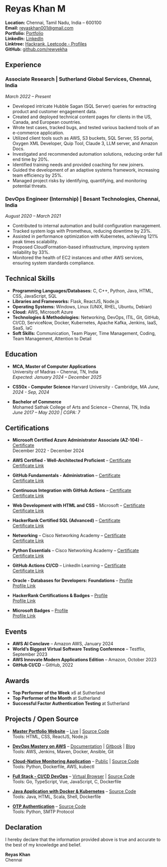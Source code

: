 # Reyas Khan M

**Location:** Chennai, Tamil Nadu, India – 600100   
**Email:** [reyaskhan001@gmail.com](mailto:reyaskhan001@gmail.com)  
**Portfolio:** [Portfolio](https://rewyekha.github.io/#/contact)  
**LinkedIn:** [LinkedIn](https://www.linkedin.com/in/reyas-khan-16640825b/)  
**Linktree:** [Hackrank, Leetcode - Profiles](#)  
**GitHub:** [github.com/rewyekha](https://github.com/rewyekha)

## Experience

### Associate Research | Sutherland Global Services, Chennai, India  
*March 2022 – Present*
- Developed intricate Hubble Sagan (SQL Server) queries for extracting product and customer engagement data.
- Created and deployed technical content pages for clients in the US, Canada, and European countries.
- Wrote test cases, tracked bugs, and tested various backend tools of an e-commerce application.
- Utilized client tools such as AWS, S3 buckets, SQL Server, SS portal, Oxygen XML Developer, Quip Tool, Claude 3, LLM server, and Amazon Docs.
- Investigated and recommended automation solutions, reducing order full end time by 20%.
- Identified training needs and provided coaching for new joiners.
- Guided the development of an adaptive systems framework, increasing team efficiency by 25%.
- Managed project risks by identifying, quantifying, and monitoring potential threats.

### DevOps Engineer (Internship) | Besant Technologies, Chennai, India  
*August 2020 – March 2021*
- Contributed to internal automation and build configuration management.
- Tracked system logs with Prometheus, reducing downtime by 23%.
- Assisted in performance optimization with Kubernetes, achieving 121% peak times scalability.
- Proposed CloudFormation-based infrastructure, improving system reliability by 33%.
- Monitored the health of EC2 instances and other AWS services, ensuring system standards compliance.

## Technical Skills

- **Programming Languages/Databases:** C, C++, Python, Java, HTML, CSS, JavaScript, SQL
- **Libraries and Frameworks:** Flask, ReactJS, Node.js
- **Operating Systems:** Windows, Linux (UNIX, RHEL, Ubuntu, Debian)
- **Cloud:** AWS, Microsoft Azure
- **Technologies & Methodologies:** Networking, DevOps, ITIL, Git, GitHub, CI/CD, ServiceNow, Docker, Kubernetes, Apache Kafka, Jenkins, IaaS, SaaS, IaC
- **Soft Skills:** Communication, Team Player, Time Management, Coding, Team Management, Attention to Detail

## Education

- **MCA, Master of Computer Applications**  
  University of Madras – Chennai, TN, India  
  *Expected: January 2024 – December 2025*

- **CS50x - Computer Science**
  Harvard University - Cambridge, MA
  *June, 2024 - Sep, 2024*

- **Bachelor of Commerce**  
  Mohamed Sathak College of Arts and Science – Chennai, TN, India  
  *June 2017 – May 2020 | CGPA: 7*

## Certifications

- **Microsoft Certified Azure Administrator Associate (AZ-104)** – [Certificate](#)  
  December 2022 - December 2024

- **AWS Certified - Well-Architected Proficient** – [Certificate](#)  
  [Certificate Link](#)

- **GitHub Fundamentals - Administration** – [Certificate](#)  
  [Certificate Link](#)

- **Continuous Integration with GitHub Actions** – [Certificate](#)  
  [Certificate Link](#)

- **Web Development with HTML and CSS** – Microsoft – [Certificate](#)  
  [Certificate Link](#)

- **HackerRank Certified SQL (Advanced)** – [Certificate](#)  
  [Certificate Link](#)

- **Networking** – Cisco Networking Academy – [Certificate](#)  
  [Certificate Link](#)

- **Python Essentials** – Cisco Networking Academy – [Certificate](#)  
  [Certificate Link](#)

- **GitHub Actions CI/CD** – LinkedIn Learning – [Certificate](#)  
  [Certificate Link](#)

- **Oracle - Databases for Developers: Foundations** – [Profile](#)  
  [Profile Link](#)

- **HackerRank Certifications & Badges** – [Profile](#)  
  [Profile Link](#)

- **Microsoft Badges** – [Profile](#)  
  [Profile Link](#)

## Events

- **AWS AI Conclave** – Amazon AWS, January 2024
- **World’s Biggest Virtual Software Testing Conference** – Testflix, September 2023
- **AWS Innovate Modern Applications Edition** – Amazon, October 2023
- **GitHub CI/CD** – GitHub, 2022

## Awards

- **Top Performer of the Week** x6 at Sutherland
- **Top Performer of the Month** at Sutherland
- **Successful Factor Authentication Testing** at Sutherland

## Projects / Open Source

- **[Master Portfolio Website](#)** – [Live](#) | [Source Code](#)  
  Tools: HTML, CSS, ReactJS, Node.js

- **[DevOps Mastery on AWS](#)** – [Documentation](#) | [Gitbook](#) | [Blog](#)  
  Tools: AWS, Jenkins, Maven, Docker, Ansible, Git

- **[Cloud-Native Monitoring Application](#)** – [Public](#) | [Source Code](#)  
  Tools: Python, Dockerfile, AWS, kubectl

- **[Full Stack - CI/CD DevOps](#)** – [Virtual Browser](#) | [Source Code](#)  
  Tools: Go, TypeScript, Vue, JavaScript, C, Dockerfile

- **[Java Application with Docker & Kubernetes](#)** – [Source Code](#)  
  Tools: Java, HTML, Scala, Shell, Dockerfile

- **[OTP Authentication](#)** – [Source Code](#)  
  Tools: Python, SMTP Protocol

## Declaration

I hereby declare that the information provided above is true and accurate to the best of my knowledge and belief.

**Reyas Khan**  
Chennai
